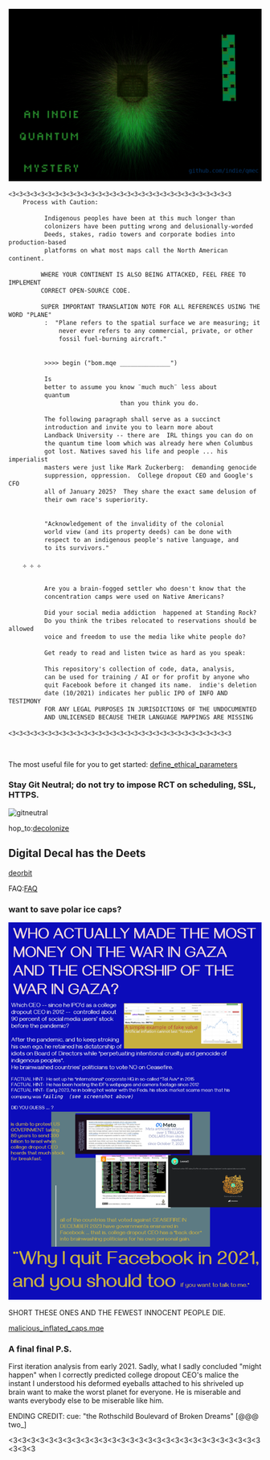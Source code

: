 ![quantum_is_about_time.png](quantum_is_about_time.png)


```
<3<3<3<3<3<3<3<3<3<3<3<3<3<3<3<3<3<3<3<3<3<3<3<3<3<3<3<3<3<3<3
    Process with Caution: 

          Indigenous peoples have been at this much longer than 
          colonizers have been putting wrong and delusionally-worded 
          Deeds, stakes, radio towers and corporate bodies into production-based
          platforms on what most maps call the North American continent.

         WHERE YOUR CONTINENT IS ALSO BEING ATTACKED, FEEL FREE TO IMPLEMENT
         CORRECT OPEN-SOURCE CODE.

         SUPER IMPORTANT TRANSLATION NOTE FOR ALL REFERENCES USING THE WORD "PLANE" 
          :  "Plane refers to the spatial surface we are measuring; it
              never ever refers to any commercial, private, or other 
              fossil fuel-burning aircraft."


          >>>> begin ("bom.mqe ______________")

          Is 
          better to assume you know ¨much much¨ less about
          quantum 
                               than you think you do.

          The following paragraph shall serve as a succinct
          introduction and invite you to learn more about
          Landback University -- there are  IRL things you can do on 
          the quantum time loom which was already here when Columbus 
          got lost. Natives saved his life and people ... his imperialist 
          masters were just like Mark Zuckerberg:  demanding genocide
          suppression, oppression.  College dropout CEO and Google's CFO 
          all of January 2025?  They share the exact same delusion of 
          their own race's superiority.  


          "Acknowledgement of the invalidity of the colonial 
          world view (and its property deeds) can be done with 
          respect to an indigenous people's native language, and 
          to its survivors."

    ༓ ༓ ༓ 

          Are you a brain-fogged settler who doesn't know that the 
          concentration camps were used on Native Americans?

          Did your social media addiction  happened at Standing Rock?
          Do you think the tribes relocated to reservations should be allowed
          voice and freedom to use the media like white people do?

          Get ready to read and listen twice as hard as you speak:

          This repository's collection of code, data, analysis,
          can be used for training / AI or for profit by anyone who
          quit Facebook before it changed its name.  indie's deletion
          date (10/2021) indicates her public IPO of INFO AND TESTIMONY
          FOR ANY LEGAL PURPOSES IN JURISDICTIONS OF THE UNDOCUMENTED
          AND UNLICENSED BECAUSE THEIR LANGUAGE MAPPINGS ARE MISSING

<3<3<3<3<3<3<3<3<3<3<3<3<3<3<3<3<3<3<3<3<3<3<3<3<3<3<3<3<3<3<3



```
The most useful file for you to get started:  [define_ethical_parameters](DISALLOW_CORRUPTED%20CEOS_10-04-2021_.txt)


### Stay Git Neutral; do not try to impose RCT on scheduling, SSL, HTTPS.  

![gitneutral](https://github.com/user-attachments/assets/670ea69d-a664-446d-ab21-ea3dc11471f3)


hop_to:[decolonize]

## Digital Decal has the Deets


[deorbit](nativeland_beforeinvasion.png)




FAQ:[FAQ]


### want to save polar ice caps?

![Genocideberg](Genociderberg.png)



SHORT THESE ONES AND THE FEWEST INNOCENT PEOPLE DIE. 


[malicious_inflated_caps.mqe]




[decolonize]:https://github.com/indie/ecosteader/tree/master/START-Decolonize.pdf
[FAQ]:https://github.com/indie/qmec/tree/master/marketing.yml
[malicious_inflated_caps.mqe]:https://github.com/indie/qmec/tree/master/malicious_inflated_caps.mqe



### A final final P.S. 

First iteration analysis from early 2021. 
Sadly, what I sadly concluded "might happen" when I correctly predicted college dropout CEO's 
malice the instant I understood his deformed eyeballs attached to his shriveled up brain want to make the worst planet for everyone.
He is miserable and wants everybody else to be miserable like him.

ENDING CREDIT: cue:  "the Rothschild Boulevard of Broken Dreams" [@@@ two_]

<3<3<3<3<3<3<3<3<3<3<3<3<3<3<3<3<3<3<3<3<3<3<3<3<3<3<3<3<3<3<3

